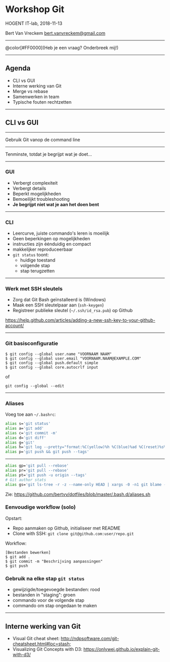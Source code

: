 # Workshop Git

HOGENT IT-lab, 2018-11-13

Bert Van Vreckem <bert.vanvreckem@gmail.com>

---

@color[#FF0000](Heb je een vraag? Onderbreek mij!)

---

## Agenda

- CLI vs GUI
- Interne werking van Git
- Merge vs rebase
- Samenwerken in team
- Typische fouten rechtzetten

---

## CLI vs GUI

---

Gebruik Git vanop de command line

---

Tenminste, totdat je begrijpt wat je doet...

---

### GUI

- Verbergt complexiteit
- Verbergt details
- Beperkt mogelijkheden
- Bemoeilijkt troubleshooting
- **Je begrijpt niet wat je aan het doen bent**

---

### CLI

- Leercurve, juiste commando's leren is moeilijk
- Geen beperkingen op mogelijkheden
- instructies zijn éénduidig en compact
- makkelijker reproduceerbaar
- `git status` toont:
    - huidige toestand
    - volgende stap
    - stap terugzetten

---

### Werk met SSH sleutels

- Zorg dat Git Bash geïnstalleerd is (Windows)
- Maak een SSH sleutelpaar aan (`ssh-keygen`)
- Registreer publieke sleutel (`~/.ssh/id_rsa.pub`) op Github

<https://help.github.com/articles/adding-a-new-ssh-key-to-your-github-account/>

---

### Git basisconfiguratie

```console
$ git config --global user.name "VOORNAAM NAAM"
$ git config --global user.email "VOORNAAM.NAAM@EXAMPLE.COM"
$ git config --global push.default simple
$ git config --global core.autocrlf input
```

of

```console
git config --global --edit
```

---

### Aliases

Voeg toe aan `~/.bashrc`:

```bash
alias s='git status'
alias a='git add'
alias c='git commit -m'
alias d='git diff'
alias g='git'
alias h='git log --pretty="format:%C(yellow)%h %C(blue)%ad %C(reset)%s%C(red)%d %C(green)%an%C(reset), %C(cyan)%ar" --date=short --graph --all'
alias p='git push && git push --tags'
```

---

```bash
alias gp='git pull --rebase'
alias pr='git pull --rebase'
alias pt='git push -u origin --tags'
# Git author stats
alias gs='git ls-tree -r -z --name-only HEAD | xargs -0 -n1 git blame --line-porcelain | grep  "^author "|sort|uniq -c|sort -nr'
```

Zie: <https://github.com/bertvv/dotfiles/blob/master/.bash.d/aliases.sh>

### Eenvoudige workflow (solo)

Opstart:

- Repo aanmaken op Github, initialiseer met README
- Clone with SSH: `git clone git@github.com:user/repo.git`

Workflow:

```console
[Bestanden bewerken]
$ git add .
$ git commit -m "Beschrijving aanpassingen"
$ git push
```

### Gebruik na elke stap `git status`

- gewijzigde/toegevoegde bestanden: rood
- bestanden in "staging": groen
- commando voor de volgende stap
- commando om stap ongedaan te maken

---

## Interne werking van Git

- Visual Git cheat sheet: <http://ndpsoftware.com/git-cheatsheet.html#loc=stash;>
- Visualizing Git Concepts with D3: <https://onlywei.github.io/explain-git-with-d3/>



